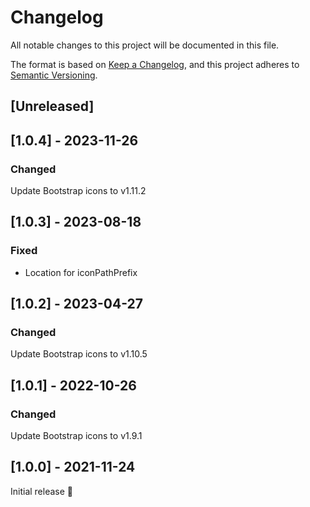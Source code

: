 # Changelog
All notable changes to this project will be documented in this file.

The format is based on [Keep a Changelog](https://keepachangelog.com/en/1.0.0/),
and this project adheres to [Semantic Versioning](https://semver.org/spec/v2.0.0.html).

## [Unreleased]

## [1.0.4] - 2023-11-26
### Changed
Update Bootstrap icons to v1.11.2

## [1.0.3] - 2023-08-18
### Fixed
- Location for iconPathPrefix

## [1.0.2] - 2023-04-27
### Changed
Update Bootstrap icons to v1.10.5

## [1.0.1] - 2022-10-26
### Changed
Update Bootstrap icons to v1.9.1

## [1.0.0] - 2021-11-24
Initial release 🎉
